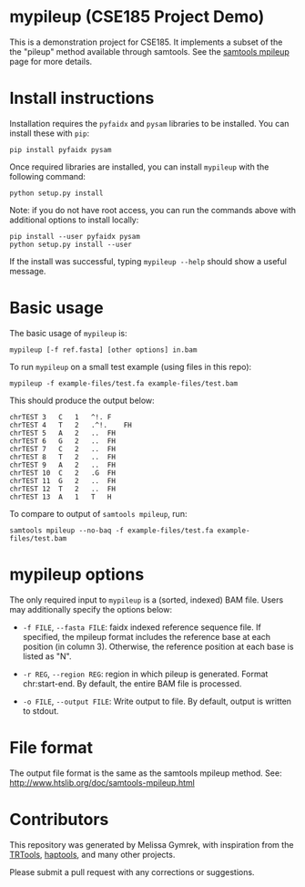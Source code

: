 # mypileup (CSE185 Project Demo)

This is a demonstration project for CSE185. It implements a subset of the the "pileup" method available through samtools. See the [samtools mpileup](http://www.htslib.org/doc/samtools-mpileup.html) page for more details.

# Install instructions

Installation requires the `pyfaidx` and `pysam` libraries to be installed. You can install these with `pip`:

```
pip install pyfaidx pysam
```

Once required libraries are installed, you can install `mypileup` with the following command:

```
python setup.py install
```

Note: if you do not have root access, you can run the commands above with additional options to install locally:
```
pip install --user pyfaidx pysam
python setup.py install --user
```

If the install was successful, typing `mypileup --help` should show a useful message.

# Basic usage

The basic usage of `mypileup` is:

```
mypileup [-f ref.fasta] [other options] in.bam
```

To run `mypileup` on a small test example (using files in this repo):
```
mypileup -f example-files/test.fa example-files/test.bam
```

This should produce the output below:
```
chrTEST	3	C	1	^!.	F
chrTEST	4	T	2	.^!.	FH
chrTEST	5	A	2	..	FH
chrTEST	6	G	2	..	FH
chrTEST	7	C	2	..	FH
chrTEST	8	T	2	..	FH
chrTEST	9	A	2	..	FH
chrTEST	10	C	2	.G	FH
chrTEST	11	G	2	..	FH
chrTEST	12	T	2	..	FH
chrTEST	13	A	1	T	H
```

To compare to output of `samtools mpileup`, run:
```
samtools mpileup --no-baq -f example-files/test.fa example-files/test.bam
```

# mypileup options

The only required input to `mypileup` is a (sorted, indexed) BAM file. Users may additionally specify the options below:

* `-f FILE`, `--fasta FILE`: faidx indexed reference sequence file. If specified, the mpileup format includes the reference base at each position (in column 3). Otherwise, the reference position at each base is listed as "N".

* `-r REG`, `--region REG`: region in which pileup is generated. Format chr:start-end. By default, the entire BAM file is processed.

* `-o FILE`, `--output FILE`: Write output to file. By default, output is written to stdout.


# File format

The output file format is the same as the samtools mpileup method. See: http://www.htslib.org/doc/samtools-mpileup.html

# Contributors

This repository was generated by Melissa Gymrek, with inspiration from the [TRTools](https://github.com/gymreklab/trtools), [haptools](https://github.com/cast-genomics/haptools), and many other projects.

Please submit a pull request with any corrections or suggestions.




